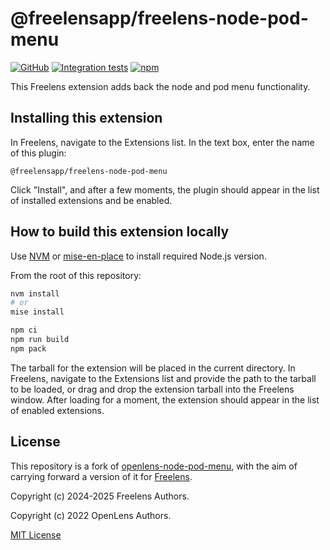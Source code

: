 # @freelensapp/freelens-node-pod-menu

<!-- markdownlint-disable MD013 -->

[![GitHub](https://img.shields.io/github/v/release/freelensapp/freelens-node-pod-menu?display_name=tag&sort=semver)](https://github.com/freelensapp/freelens-node-pod-menu)
[![Integration tests](https://github.com/freelensapp/freelens-node-pod-menu/actions/workflows/integration-tests.yaml/badge.svg)](https://github.com/freelensapp/freelens-node-pod-menu/actions/workflows/integration-tests.yaml)
[![npm](https://img.shields.io/npm/v/@freelensapp/freelens-node-pod-menu.svg)](https://www.npmjs.com/package/@freelensapp/freelens-node-pod-menu)

<!-- markdownlint-enable MD013 -->

This Freelens extension adds back the node and pod menu functionality.

## Installing this extension

In Freelens, navigate to the Extensions list. In the text box, enter the name
of this plugin:

`@freelensapp/freelens-node-pod-menu`

Click "Install", and after a few moments, the plugin should appear in the
list of installed extensions and be enabled.

## How to build this extension locally

Use [NVM](https://github.com/nvm-sh/nvm) or
[mise-en-place](https://mise.jdx.dev/) to install required Node.js version.

From the root of this repository:

```sh
nvm install
# or
mise install

npm ci
npm run build
npm pack
```

The tarball for the extension will be placed in the current directory. In
Freelens, navigate to the Extensions list and provide the path to the tarball
to be loaded, or drag and drop the extension tarball into the Freelens
window. After loading for a moment, the extension should appear in the list
of enabled extensions.

## License

This repository is a fork of
[openlens-node-pod-menu](https://github.com/freelensapp/freelens/tree/master),
with the aim of carrying forward a version of it for
[Freelens](https://github.com/freelensapp/freelens).

Copyright (c) 2024-2025 Freelens Authors.

Copyright (c) 2022 OpenLens Authors.

[MIT License](https://opensource.org/licenses/MIT)
